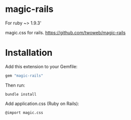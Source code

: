 magic-rails
===================

For ruby ~> 1.9.3' 

magic.css for rails.
https://github.com/twoweb/magic-rails


Installation
=======

Add this extension to your Gemfile:

```ruby
gem "magic-rails"
```

Then run:

```
bundle install
```

Add application.css (Ruby on Rails):

```
@import magic.css
```

